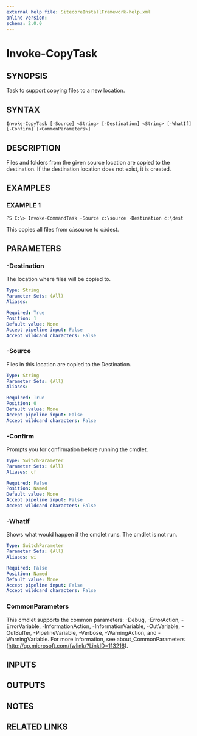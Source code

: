 ```yaml
---
external help file: SitecoreInstallFramework-help.xml
online version: 
schema: 2.0.0
---
```


# Invoke-CopyTask

## SYNOPSIS
Task to support copying files to a new location.

## SYNTAX

```
Invoke-CopyTask [-Source] <String> [-Destination] <String> [-WhatIf] [-Confirm] [<CommonParameters>]
```

## DESCRIPTION
Files and folders from the given source location are copied to the destination.
If the destination location does not exist, it is created.

## EXAMPLES

### EXAMPLE 1
```
PS C:\> Invoke-CommandTask -Source c:\source -Destination c:\dest
```

This copies all files from c:\source to c:\dest.

## PARAMETERS

### -Destination
The location where files will be copied to.

```yaml
Type: String
Parameter Sets: (All)
Aliases: 

Required: True
Position: 1
Default value: None
Accept pipeline input: False
Accept wildcard characters: False
```

### -Source
Files in this location are copied to the Destination.

```yaml
Type: String
Parameter Sets: (All)
Aliases: 

Required: True
Position: 0
Default value: None
Accept pipeline input: False
Accept wildcard characters: False
```

### -Confirm
Prompts you for confirmation before running the cmdlet.

```yaml
Type: SwitchParameter
Parameter Sets: (All)
Aliases: cf

Required: False
Position: Named
Default value: None
Accept pipeline input: False
Accept wildcard characters: False
```

### -WhatIf
Shows what would happen if the cmdlet runs. The cmdlet is not run.

```yaml
Type: SwitchParameter
Parameter Sets: (All)
Aliases: wi

Required: False
Position: Named
Default value: None
Accept pipeline input: False
Accept wildcard characters: False
```

### CommonParameters
This cmdlet supports the common parameters: -Debug, -ErrorAction, -ErrorVariable, -InformationAction, -InformationVariable, -OutVariable, -OutBuffer, -PipelineVariable, -Verbose, -WarningAction, and -WarningVariable. For more information, see about_CommonParameters (http://go.microsoft.com/fwlink/?LinkID=113216).

## INPUTS

## OUTPUTS

## NOTES

## RELATED LINKS

